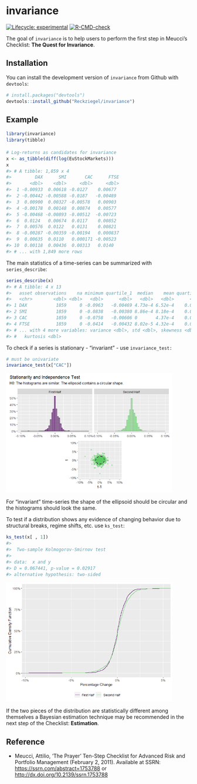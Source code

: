 
<!-- README.md is generated from README.Rmd. Please edit that file -->

# invariance

<!-- badges: start -->

[![Lifecycle:
experimental](https://img.shields.io/badge/lifecycle-experimental-orange.svg)](https://lifecycle.r-lib.org/articles/stages.html#experimental)
[![R-CMD-check](https://github.com/Reckziegel/invariance/actions/workflows/R-CMD-check.yaml/badge.svg)](https://github.com/Reckziegel/invariance/actions/workflows/R-CMD-check.yaml)

<!-- badges: end -->

The goal of `invariance` is to help users to perform the first step in
Meucci’s Checklist: **The Quest for Invariance**.

## Installation

You can install the development version of `invariance` from Github with
`devtools`:

``` r
# install.packages("devtools")
devtools::install_github("Reckziegel/invariance")
```

## Example

``` r
library(invariance)
library(tibble)

# Log-returns as candidates for invariance
x <- as_tibble(diff(log(EuStockMarkets)))
x
#> # A tibble: 1,859 x 4
#>         DAX      SMI       CAC      FTSE
#>       <dbl>    <dbl>     <dbl>     <dbl>
#>  1 -0.00933  0.00618 -0.0127    0.00677 
#>  2 -0.00442 -0.00588 -0.0187   -0.00489 
#>  3  0.00900  0.00327 -0.00578   0.00903 
#>  4 -0.00178  0.00148  0.00874   0.00577 
#>  5 -0.00468 -0.00893 -0.00512  -0.00723 
#>  6  0.0124   0.00674  0.0117    0.00852 
#>  7  0.00576  0.0122   0.0131    0.00821 
#>  8 -0.00287 -0.00359 -0.00194   0.000837
#>  9  0.00635  0.0110   0.000171 -0.00523 
#> 10  0.00118  0.00436  0.00313   0.0140  
#> # ... with 1,849 more rows
```

The main statistics of a time-series can be summarized with
`series_describe`:

``` r
series_describe(x)
#> # A tibble: 4 x 13
#>   asset observations    na minimum quartile_1  median    mean quartile_3 maximum
#>   <chr>        <dbl> <dbl>   <dbl>      <dbl>   <dbl>   <dbl>      <dbl>   <dbl>
#> 1 DAX           1859     0 -0.0963   -0.00469 4.73e-4 6.52e-4    0.00636  0.0508
#> 2 SMI           1859     0 -0.0838   -0.00380 8.86e-4 8.18e-4    0.00607  0.0497
#> 3 CAC           1859     0 -0.0758   -0.00606 0       4.37e-4    0.00710  0.0610
#> 4 FTSE          1859     0 -0.0414   -0.00432 8.02e-5 4.32e-4    0.00525  0.0544
#> # ... with 4 more variables: variance <dbl>, std <dbl>, skewness <dbl>,
#> #   kurtosis <dbl>
```

To check if a series is stationary - “invariant” - use
`invariance_test:`

``` r
# must be univariate
invariance_test(x["CAC"])
```

<img src="man/figures/README-unnamed-chunk-3-1.png" width="90%" height="80%" />

For “invariant” time-series the shape of the ellipsoid should be
circular and the histograms should look the same.

To test if a distribution shows any evidence of changing behavior due to
structural breaks, regime shifts, etc. use `ks_test`:

``` r
ks_test(x[ , 1])
#> 
#>  Two-sample Kolmogorov-Smirnov test
#> 
#> data:  x and y
#> D = 0.067441, p-value = 0.02917
#> alternative hypothesis: two-sided
```

<img src="man/figures/README-unnamed-chunk-4-1.png" width="90%" height="80%" />

If the two pieces of the distribution are statistically different among
themselves a Bayesian estimation technique may be recommended in the
next step of the Checklist: **Estimation**.

## Reference

-   Meucci, Attilio, ‘The Prayer’ Ten-Step Checklist for Advanced Risk
    and Portfolio Management (February 2, 2011). Available at SSRN:
    <https://ssrn.com/abstract=1753788> or
    <http://dx.doi.org/10.2139/ssrn.1753788>
